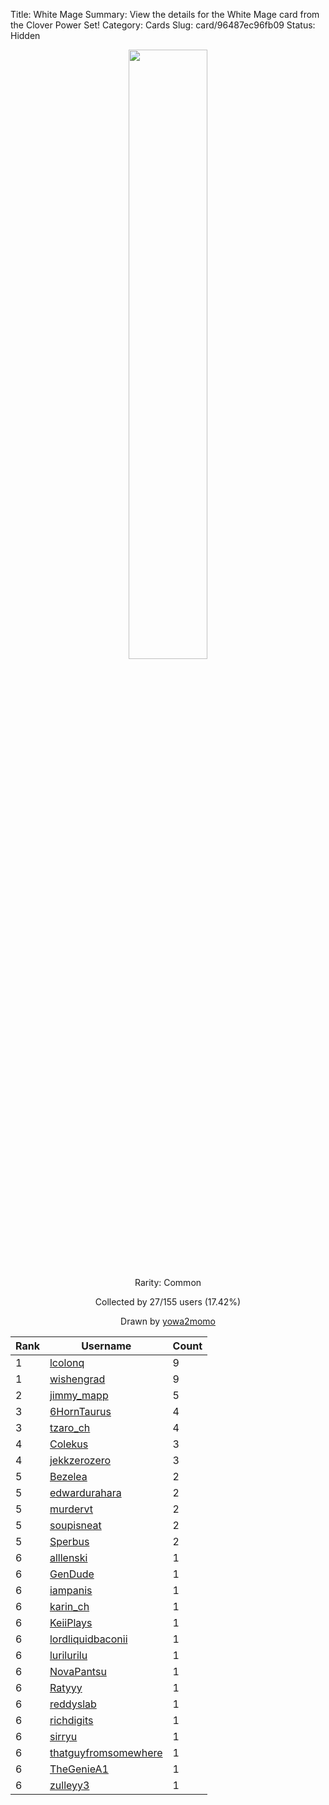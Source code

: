 Title: White Mage
Summary: View the details for the White Mage card from the Clover Power Set!
Category: Cards
Slug: card/96487ec96fb09
Status: Hidden

<center><a href='/images/cards/96487ec96fb09.png'><img src='/images/cards/96487ec96fb09.png' width='50%'></a>

Rarity: Common

Collected by 27/155 users (17.42%)

Drawn by <a href='https://twitter.com/yowa2momo'>yowa2momo</a></center>

<table class="table">
  <thead>
    <tr>
      <th scope="col">Rank</th>
      <th scope="col">Username</th>
      <th scope="col">Count</th>
    </tr>
  </thead>
  <tbody>
    <tr>
      <td>1</td>
      <td><a href="https://www.twitch.tv/lcolonq">lcolonq</a></td>
      <td>9</td>
      </tr>
    <tr>
      <td>1</td>
      <td><a href="https://www.twitch.tv/wishengrad">wishengrad</a></td>
      <td>9</td>
      </tr>
    <tr>
      <td>2</td>
      <td><a href="https://www.twitch.tv/jimmy_mapp">jimmy_mapp</a></td>
      <td>5</td>
      </tr>
    <tr>
      <td>3</td>
      <td><a href="https://www.twitch.tv/6horntaurus">6HornTaurus</a></td>
      <td>4</td>
      </tr>
    <tr>
      <td>3</td>
      <td><a href="https://www.twitch.tv/tzaro_ch">tzaro_ch</a></td>
      <td>4</td>
      </tr>
    <tr>
      <td>4</td>
      <td><a href="https://www.twitch.tv/colekus">Colekus</a></td>
      <td>3</td>
      </tr>
    <tr>
      <td>4</td>
      <td><a href="https://www.twitch.tv/jekkzerozero">jekkzerozero</a></td>
      <td>3</td>
      </tr>
    <tr>
      <td>5</td>
      <td><a href="https://www.twitch.tv/bezelea">Bezelea</a></td>
      <td>2</td>
      </tr>
    <tr>
      <td>5</td>
      <td><a href="https://www.twitch.tv/edwardurahara">edwardurahara</a></td>
      <td>2</td>
      </tr>
    <tr>
      <td>5</td>
      <td><a href="https://www.twitch.tv/murdervt">murdervt</a></td>
      <td>2</td>
      </tr>
    <tr>
      <td>5</td>
      <td><a href="https://www.twitch.tv/soupisneat">soupisneat</a></td>
      <td>2</td>
      </tr>
    <tr>
      <td>5</td>
      <td><a href="https://www.twitch.tv/sperbus">Sperbus</a></td>
      <td>2</td>
      </tr>
    <tr>
      <td>6</td>
      <td><a href="https://www.twitch.tv/alllenski">alllenski</a></td>
      <td>1</td>
      </tr>
    <tr>
      <td>6</td>
      <td><a href="https://www.twitch.tv/gendude">GenDude</a></td>
      <td>1</td>
      </tr>
    <tr>
      <td>6</td>
      <td><a href="https://www.twitch.tv/iampanis">iampanis</a></td>
      <td>1</td>
      </tr>
    <tr>
      <td>6</td>
      <td><a href="https://www.twitch.tv/karin_ch">karin_ch</a></td>
      <td>1</td>
      </tr>
    <tr>
      <td>6</td>
      <td><a href="https://www.twitch.tv/keiiplays">KeiiPlays</a></td>
      <td>1</td>
      </tr>
    <tr>
      <td>6</td>
      <td><a href="https://www.twitch.tv/lordliquidbaconii">lordliquidbaconii</a></td>
      <td>1</td>
      </tr>
    <tr>
      <td>6</td>
      <td><a href="https://www.twitch.tv/lurilurilu">lurilurilu</a></td>
      <td>1</td>
      </tr>
    <tr>
      <td>6</td>
      <td><a href="https://www.twitch.tv/novapantsu">NovaPantsu</a></td>
      <td>1</td>
      </tr>
    <tr>
      <td>6</td>
      <td><a href="https://www.twitch.tv/ratyyy">Ratyyy</a></td>
      <td>1</td>
      </tr>
    <tr>
      <td>6</td>
      <td><a href="https://www.twitch.tv/reddyslab">reddyslab</a></td>
      <td>1</td>
      </tr>
    <tr>
      <td>6</td>
      <td><a href="https://www.twitch.tv/richdigits">richdigits</a></td>
      <td>1</td>
      </tr>
    <tr>
      <td>6</td>
      <td><a href="https://www.twitch.tv/sirryu">sirryu</a></td>
      <td>1</td>
      </tr>
    <tr>
      <td>6</td>
      <td><a href="https://www.twitch.tv/thatguyfromsomewhere">thatguyfromsomewhere</a></td>
      <td>1</td>
      </tr>
    <tr>
      <td>6</td>
      <td><a href="https://www.twitch.tv/thegeniea1">TheGenieA1</a></td>
      <td>1</td>
      </tr>
    <tr>
      <td>6</td>
      <td><a href="https://www.twitch.tv/zulleyy3">zulleyy3</a></td>
      <td>1</td>
      </tr>
  </tbody>
</table>